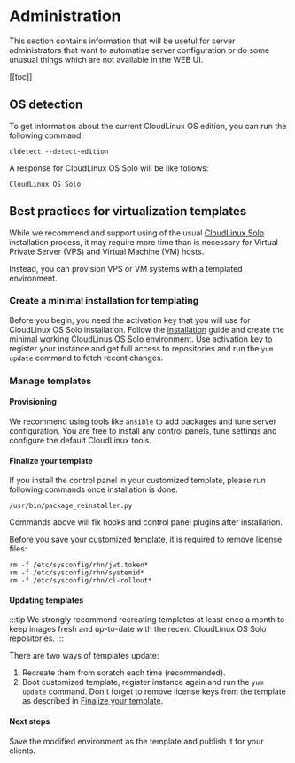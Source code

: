
# Administration

This section contains information that will be useful for server 
administrators that want to automatize server configuration or do some
unusual things which are not available in the WEB UI.

[[toc]]

## OS detection

To get information about the current CloudLinux OS edition, you can run the following command:

    cldetect --detect-edition
    
A response for CloudLinux OS Solo will be like follows:

    CloudLinux OS Solo 

## Best practices for virtualization templates

While we recommend and support using of the usual [CloudLinux Solo](/solo/installation/) installation process, 
it may require more time than is necessary for Virtual Private Server (VPS) and Virtual Machine (VM) hosts. 

Instead, you can provision VPS or VM systems with a templated environment.

### Create a minimal installation for templating

Before you begin, you need the activation key that you will use for CloudLinux OS Solo installation. 
Follow the [installation](/solo/installation/) guide and create the minimal working CloudLinus OS Solo environment.
Use activation key to register your instance and get full access to repositories and run the
`yum update` command to fetch recent changes.

### Manage templates

#### Provisioning

We recommend using tools like `ansible` to add packages and tune server configuration.
You are free to install any control panels, tune settings and configure the default CloudLinux tools.

#### Finalize your template

If you install the control panel in your customized template, 
please run following commands once installation is done.

    /usr/bin/package_reinstaller.py
    
Commands above will fix hooks and control panel plugins after installation.

Before you save your customized template, it is required to remove license files:

    rm -f /etc/sysconfig/rhn/jwt.token*
    rm -f /etc/sysconfig/rhn/systemid*
    rm -f /etc/sysconfig/rhn/cl-rollout*

#### Updating templates

:::tip
We strongly recommend recreating templates at least once a month to keep images
fresh and up-to-date with the recent CloudLinux OS Solo repositories.
:::

There are two ways of templates update:

1. Recreate them from scratch each time (recommended).
2. Boot customized template, register instance again and run the `yum update` command.
   Don't forget to remove license keys from the template as described 
   in [Finalize your template](./#finalize-your-template).

#### Next steps

Save the modified environment as the template and publish it for your clients.
